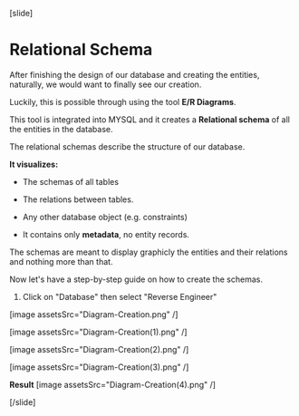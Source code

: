 [slide]

# Relational Schema

After finishing the design of our database and creating the entities, naturally, we would want to finally see our creation.

Luckily, this is possible through using the tool **E/R Diagrams**.

This tool is integrated into MYSQL and it creates a **Relational schema** of all the entities in the database. 

The relational schemas describe the structure of our database.

**It visualizes:**

- The schemas of all tables

- The relations between tables.

- Any other database object (e.g. constraints)

- It contains only **metadata**, no entity records.

The schemas are meant to display graphicly the entities and their relations and nothing more than that.

Now let's have a step-by-step guide on how to create the schemas. 

1. Click on "Database" then select "Reverse Engineer"

[image assetsSrc="Diagram-Creation.png" /]

[image assetsSrc="Diagram-Creation(1).png" /]

[image assetsSrc="Diagram-Creation(2).png" /]

[image assetsSrc="Diagram-Creation(3).png" /]

**Result**
[image assetsSrc="Diagram-Creation(4).png" /]

[/slide]
